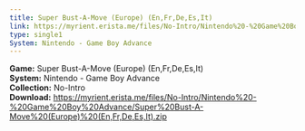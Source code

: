 ```yaml
---
title: Super Bust-A-Move (Europe) (En,Fr,De,Es,It)
link: https://myrient.erista.me/files/No-Intro/Nintendo%20-%20Game%20Boy%20Advance/Super%20Bust-A-Move%20(Europe)%20(En,Fr,De,Es,It).zip
type: single1
System: Nintendo - Game Boy Advance
---
```

<b>Game:</b> Super Bust-A-Move (Europe) (En,Fr,De,Es,It)<br>
<b>System:</b> Nintendo - Game Boy Advance<br>
<b>Collection:</b> No-Intro<br>
<b>Download:</b> https://myrient.erista.me/files/No-Intro/Nintendo%20-%20Game%20Boy%20Advance/Super%20Bust-A-Move%20(Europe)%20(En,Fr,De,Es,It).zip